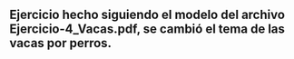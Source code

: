 
## Ejercicio hecho siguiendo el modelo del archivo Ejercicio-4_Vacas.pdf, se cambió el tema de las vacas por perros.
